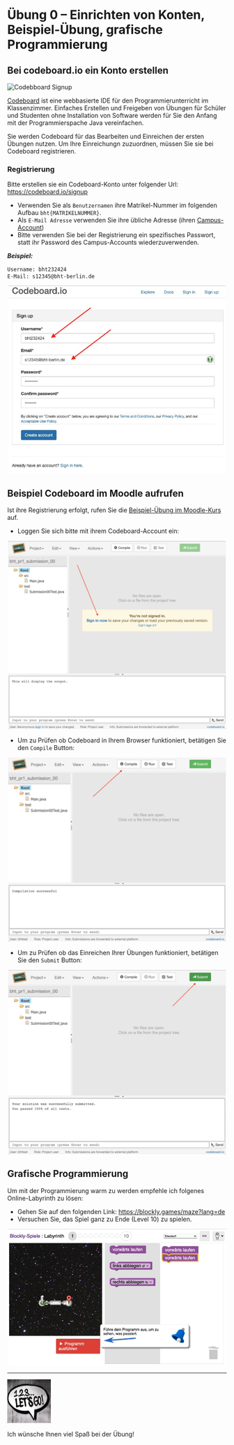# Übung 0 – Einrichten von Konten, Beispiel-Übung, grafische Programmierung

## Bei codeboard.io ein Konto erstellen

![Codebboard Signup](https://codeboard.io/images/logo/codeboard_logo_beta_256.png)

[Codeboard](https://codeboard.io/) ist eine webbasierte IDE für den Programmierunterricht im Klassenzimmer. Einfaches Erstellen und Freigeben von Übungen für Schüler und Studenten ohne Installation von Software werden für Sie den Anfang mit der Programmierspache Java vereinfachen.

Sie werden Codeboard für das Bearbeiten und Einreichen der ersten Übungen nutzen. Um Ihre Einreichungn zuzuordnen, müssen Sie sie bei Codeboard registrieren.

### Registrierung

Bitte erstellen sie ein Codeboard-Konto unter folgender Url: https://codeboard.io/signup

- Verwenden Sie als `Benutzernamen` ihre Matrikel-Nummer im folgenden Aufbau `bht{MATRIKELNUMMER}`.
- Als `E-Mail Adresse` verwenden Sie ihre übliche Adresse (ihren [Campus-Account](https://doku.bht-berlin.de/account#studierende))
- Bitte verwenden Sie bei der Registrierung ein spezifisches Passwort, statt ihr Password des Campus-Accounts wiederzuverwenden.

___Beispiel:___
```
Username: bht232424
E-Mail: s12345@bht-berlin.de
```

<center>
  <img src="codeboard_signup.jpg" alt="Codeboard Signup" width="500">
</center>


## Beispiel Codeboard im Moodle aufrufen

Ist ihre Registrierung erfolgt, rufen Sie die [Beispiel-Übung im Moodle-Kurs](https://lms.bht-berlin.de/mod/lti/view.php?id=880528) auf. 

- Loggen Sie sich bitte mit ihrem Codeboard-Account ein:

<center>
  <img src="codeboard_example_assignment.jpg" alt="Codeboard Example Assignment" width="500">
</center>

- Um zu Prüfen ob Codeboard in Ihrem Browser funktioniert, betätigen Sie den `Compile` Button:

<center>
  <img src="codeboard_example_assignment_compile.jpg" alt="Press Compile Button" width="500">
</center>


- Um zu Prüfen ob das Einreichen Ihrer Übungen funktioniert, betätigen Sie den `Submit` Button:

<center>
  <img src="codeboard_example_assignment_submit.jpg" alt="Press Submit Button" width="500">
</center>

## Grafische Programmierung

Um mit der Programmierung warm zu werden empfehle ich folgenes Online-Labyrinth zu lösen:

- Gehen Sie auf den folgenden Link: https://blockly.games/maze?lang=de
- Versuchen Sie, das Spiel ganz zu Ende (Level 10) zu spielen.

![Codebboard Signup](blockly_games_maze.jpg)


---

<a href="https://www.pexels.com/photo/123-let-s-go-imaginary-text-704767/">
<img src="../pexels-sevenstorm-juhaszimrus-704767.jpg" width="100" height="100" alt="Photo by SevenStorm JUHASZIMRUS: https://www.pexels.com/photo/123-let-s-go-imaginary-text-704767/">
</a>

Ich wünsche Ihnen viel Spaß bei der Übung! 


